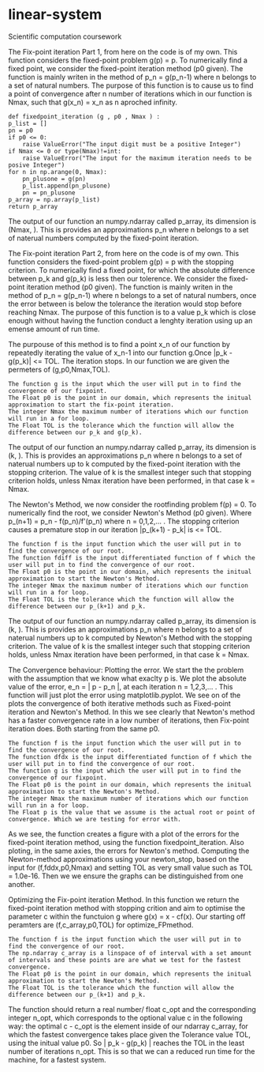 # linear-system
Scientific computation coursework
  
The Fix-point iteration Part 1, from here on the code is of my own. This function considers the fixed-point problem g(p) = p. To numerically find a fixed point, we consider the fixed-point iteration method (p0 given). The function is mainly writen in the method of p_n = g(p_n-1) where n belongs to a set of natural numbers. The purpose of this function is to cause us to find a point of convergence after n number of iterations which in our function is Nmax, such that g(x_n) = x_n as n aproched infinity.

    def fixedpoint_iteration (g , p0 , Nmax ) :
    p_list = []
    pn = p0
    if p0 <= 0:
        raise ValueError("The input digit must be a positive Integer")
    if Nmax <= 0 or type(Nmax)!=int:
        raise ValueError("The input for the maximum iteration needs to be posive Integer")
    for n in np.arange(0, Nmax):
        pn_plusone = g(pn)
        p_list.append(pn_plusone)
        pn = pn_plusone
    p_array = np.array(p_list)
    return p_array
      
  The output of our function an numpy.ndarray called p_array, its dimension is (Nmax, ). This is provides an approximations p_n where n belongs to a 
  set of naterual numbers computed by the fixed-point iteration.
  
The Fix-point iteration Part 2, from here on the code is of my own. This function considers the fixed-point problem g(p) = p with the stopping criterion. To numerically find a fixed point, for which the absolute difference between  p_k and g(p_k) is less then our tolerence. We consider the fixed-point iteration method (p0 given). The function is mainly writen in the method of p_n = g(p_n-1) where n belongs to a set of natural numbers, once the error between is below the tolerance the iteration would stop before reaching Nmax. The purpose of this function is to a value p_k which is close enough without having the function conduct a lenghty iteration using up an emense amount of run time.

  The purpouse of this method is to find a point x_n of our function by repeatedly iterating the value of x_n-1 into our function g.Once |p_k - g(p_k)| <= TOL. 
  The iteration stops. In our function we are given the permeters of (g,p0,Nmax,TOL).
  
    The function g is the input which the user will put in to find the convergence of our fixpoint.
    The Float p0 is the point in our domain, which represents the initual approximation to start the fix-point iteration. 
    The integer Nmax the maximum number of iterations which our function will run in a for loop.
    The Float TOL is the tolerance which the function will allow the difference between our p_k and g(p_k).
    
  The output of our function an numpy.ndarray called p_array, its dimension is (k, ). This is provides an approximations p_n where n belongs to a 
  set of naterual numbers up to k computed by the fixed-point iteration with the stopping criterion. The value of k is the smallest integer such that stopping
  criterion holds, unless Nmax iteration have been performed, in that case k = Nmax.
  
The Newton's Method, we now consider the rootfinding problem f(p) = 0. To numerically find the root, we consider Newton's Method (p0 given). Where
p_(n+1) = p_n - f(p_n)/f'(p_n) where n = 0,1,2,... . The stopping criterion causes a premature stop in our iteration |p_(k+1) - p_k| is <= TOL.

    The function f is the input function which the user will put in to find the convergence of our root.
    The function fdiff is the input differentiated function of f which the user will put in to find the convergence of our root.
    The Float p0 is the point in our domain, which represents the initual approximation to start the Newton's Method. 
    The integer Nmax the maximum number of iterations which our function will run in a for loop.
    The Float TOL is the tolerance which the function will allow the difference between our p_(k+1) and p_k.
    
  The output of our function an numpy.ndarray called p_array, its dimension is (k, ). This is provides an approximations p_n where n belongs to a 
  set of naterual numbers up to k computed by Newton's Method with the stopping criterion. The value of k is the smallest integer such that stopping
  criterion holds, unless Nmax iteration have been performed, in that case k = Nmax.
  
The Convergence behaviour: Plotting the error. We start the the problem with the assumption that we know what exaclty p is. We plot the absolute value of the error, 
e_n = | p - p_n |, at each iteration n = 1,2,3,... . This function will just plot the error using matplotlib.pyplot. We see on of the plots the convergence of both iterative methods such as Fixed-point iteration and Newton's Method. In this we see clearly that Newton's method has a faster convergence rate in a low number of iterations, then Fix-point iteration does. Both starting from the same p0. 

    The function f is the input function which the user will put in to find the convergence of our root.
    The function dfdx is the input differentiated function of f which the user will put in to find the convergence of our root.
    The function g is the input which the user will put in to find the convergence of our fixpoint.
    The Float p0 is the point in our domain, which represents the initual approximation to start the Newton's Method. 
    The integer Nmax the maximum number of iterations which our function will run in a for loop.
    The Float p is the value that we assume is the actual root or point of convergence. Which we are testing for error with.
    
  As we see, the function creates a figure with a plot of the errors for the fixed-point iteration method, using the function fixedpoint_iteration. Also ploting,
  in the same axies, the errors for Newton's method. Computing the Newton-method approximations using your newton_stop, based on the input for (f,fddx,p0,Nmax)
  and setting TOL as very small value such as TOL = 1.0e-16. Then we we ensure the graphs can be distinguished from one another.
  
 Optimizing the Fix-point iteration Method. In this function we return the fixed-point iteration method with stopping crition and aim to optimise the parameter c
 within the functuion g where g(x) = x - cf(x). Our starting off peramters are (f,c_array,p0,TOL) for optimize_FPmethod. 
    
    The function f is the input function which the user will put in to find the convergence of our root.
    The np.ndarray c_array is a linspace of of interval with a set amount of intervals and these points are are what we test for the fastest convergence. 
    The Float p0 is the point in our domain, which represents the initual approximation to start the Newton's Method. 
    The Float TOL is the tolerance which the function will allow the difference between our p_(k+1) and p_k.
    
   The function should return a real number/ float c_opt and the corresponding integer n_opt, which corresponds to the optional value c in the following way:
   the optimal c - c_opt is the element inside of our ndarray c_array, for which the fastest convergence takes place given the Tolerance value TOL, using the 
   initual value p0. So | p_k - g(p_k) | reaches the TOL in the least number of iterations n_opt. This is so that we can a reduced run time for the machine,
   for a fastest system.
    
  
  
  
  
  
  
  
  
  
  
  
  
  
